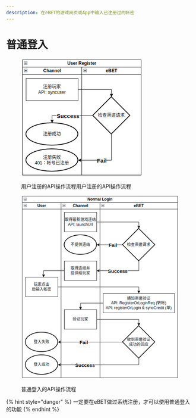 ```yaml
---
description: 在eBET的游戏网页或App中输入已注册过的帐密
---
```


# 普通登入

<figure><img src="../.gitbook/assets/user register.png" alt=""><figcaption><p>用户注册的API操作流程用户注册的API操作流程</p></figcaption></figure>

<figure><img src="../.gitbook/assets/normal login.png" alt=""><figcaption><p>普通登入的API操作流程</p></figcaption></figure>

{% hint style="danger" %}
一定要在eBET做过系统注册，才可以使用普通登入的功能
{% endhint %}
